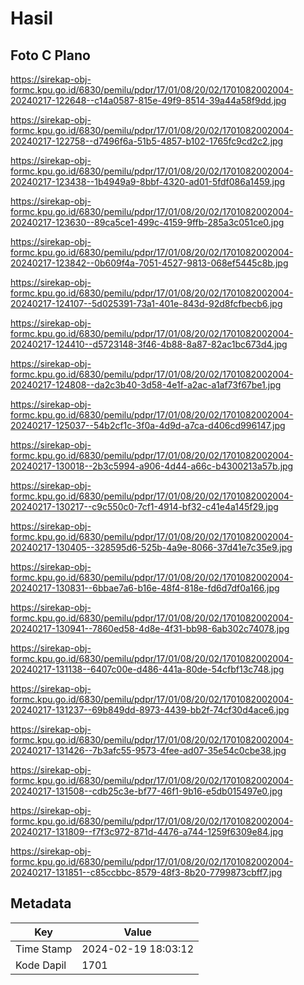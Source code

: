 # Hasil

## Foto C Plano

https://sirekap-obj-formc.kpu.go.id/6830/pemilu/pdpr/17/01/08/20/02/1701082002004-20240217-122648--c14a0587-815e-49f9-8514-39a44a58f9dd.jpg

https://sirekap-obj-formc.kpu.go.id/6830/pemilu/pdpr/17/01/08/20/02/1701082002004-20240217-122758--d7496f6a-51b5-4857-b102-1765fc9cd2c2.jpg

https://sirekap-obj-formc.kpu.go.id/6830/pemilu/pdpr/17/01/08/20/02/1701082002004-20240217-123438--1b4949a9-8bbf-4320-ad01-5fdf086a1459.jpg

https://sirekap-obj-formc.kpu.go.id/6830/pemilu/pdpr/17/01/08/20/02/1701082002004-20240217-123630--89ca5ce1-499c-4159-9ffb-285a3c051ce0.jpg

https://sirekap-obj-formc.kpu.go.id/6830/pemilu/pdpr/17/01/08/20/02/1701082002004-20240217-123842--0b609f4a-7051-4527-9813-068ef5445c8b.jpg

https://sirekap-obj-formc.kpu.go.id/6830/pemilu/pdpr/17/01/08/20/02/1701082002004-20240217-124107--5d025391-73a1-401e-843d-92d8fcfbecb6.jpg

https://sirekap-obj-formc.kpu.go.id/6830/pemilu/pdpr/17/01/08/20/02/1701082002004-20240217-124410--d5723148-3f46-4b88-8a87-82ac1bc673d4.jpg

https://sirekap-obj-formc.kpu.go.id/6830/pemilu/pdpr/17/01/08/20/02/1701082002004-20240217-124808--da2c3b40-3d58-4e1f-a2ac-a1af73f67be1.jpg

https://sirekap-obj-formc.kpu.go.id/6830/pemilu/pdpr/17/01/08/20/02/1701082002004-20240217-125037--54b2cf1c-3f0a-4d9d-a7ca-d406cd996147.jpg

https://sirekap-obj-formc.kpu.go.id/6830/pemilu/pdpr/17/01/08/20/02/1701082002004-20240217-130018--2b3c5994-a906-4d44-a66c-b4300213a57b.jpg

https://sirekap-obj-formc.kpu.go.id/6830/pemilu/pdpr/17/01/08/20/02/1701082002004-20240217-130217--c9c550c0-7cf1-4914-bf32-c41e4a145f29.jpg

https://sirekap-obj-formc.kpu.go.id/6830/pemilu/pdpr/17/01/08/20/02/1701082002004-20240217-130405--328595d6-525b-4a9e-8066-37d41e7c35e9.jpg

https://sirekap-obj-formc.kpu.go.id/6830/pemilu/pdpr/17/01/08/20/02/1701082002004-20240217-130831--6bbae7a6-b16e-48f4-818e-fd6d7df0a166.jpg

https://sirekap-obj-formc.kpu.go.id/6830/pemilu/pdpr/17/01/08/20/02/1701082002004-20240217-130941--7860ed58-4d8e-4f31-bb98-6ab302c74078.jpg

https://sirekap-obj-formc.kpu.go.id/6830/pemilu/pdpr/17/01/08/20/02/1701082002004-20240217-131138--6407c00e-d486-441a-80de-54cfbf13c748.jpg

https://sirekap-obj-formc.kpu.go.id/6830/pemilu/pdpr/17/01/08/20/02/1701082002004-20240217-131237--69b849dd-8973-4439-bb2f-74cf30d4ace6.jpg

https://sirekap-obj-formc.kpu.go.id/6830/pemilu/pdpr/17/01/08/20/02/1701082002004-20240217-131426--7b3afc55-9573-4fee-ad07-35e54c0cbe38.jpg

https://sirekap-obj-formc.kpu.go.id/6830/pemilu/pdpr/17/01/08/20/02/1701082002004-20240217-131508--cdb25c3e-bf77-46f1-9b16-e5db015497e0.jpg

https://sirekap-obj-formc.kpu.go.id/6830/pemilu/pdpr/17/01/08/20/02/1701082002004-20240217-131809--f7f3c972-871d-4476-a744-1259f6309e84.jpg

https://sirekap-obj-formc.kpu.go.id/6830/pemilu/pdpr/17/01/08/20/02/1701082002004-20240217-131851--c85ccbbc-8579-48f3-8b20-7799873cbff7.jpg


## Metadata

| Key        | Value               |
| ---------- | ------------------- |
| Time Stamp | 2024-02-19 18:03:12 |
| Kode Dapil | 1701                |



